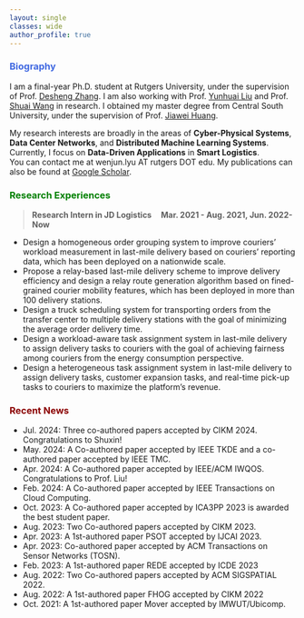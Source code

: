 ```yaml
---
layout: single
classes: wide
author_profile: true
---
```


[//]: # (<span lang="zh-cn">)

[//]: # (            <font size="5" face="Times New Roman"><b>Wen jun </b>)

[//]: # (            </font><font size="4" face="华文行楷">文俊</font><b>)

[//]: # (<font size="4" face="Times New Roman">&nbsp;&nbsp;)

[//]: # (            </font><font size="4" face="Times New Roman">&nbsp;&nbsp;&nbsp;&nbsp;)

[//]: # (<br></font></b></span>)

[//]: # (**Biography**)
### <span style="color:royalBlue;font-weight:bold">Biography</span>

I am a final-year Ph.D. student at Rutgers University, under the supervision of Prof. [Desheng Zhang](https://www.cs.rutgers.edu/~dz220/). I am also working with Prof. [Yunhuai Liu](http://www.yunhuai.net/Yunhuai.htm) and Prof. [Shuai Wang](https://cse.seu.edu.cn/2019/0107/c23024a257643/page.htm) in research. I obtained my master degree from Central South University, under the supervision of Prof. [Jiawei Huang](https://faculty.csu.edu.cn/jiaweihuang/zh_CN/index/27174/list/index.htm).


My research interests are broadly in the areas of **Cyber-Physical Systems**, **Data Center Networks**, and **Distributed Machine Learning Systems**. Currently, I focus on **Data-Driven Applications** in **Smart Logistics**.<br>You can contact me at wenjun.lyu AT rutgers DOT edu.
My publications can also be found at [Google Scholar](https://scholar.google.com/citations?user=_LMyrNQAAAAJ&hl=en). 

[//]: # (**Research Experiences** )
### <span style="color:green;font-weight:bold">Research Experiences</span>

> **Research Intern in JD Logistics    &nbsp;&nbsp;&nbsp;       Mar. 2021 - Aug. 2021, Jun. 2022-Now**
 * Design a homogeneous order grouping system to improve couriers’ workload measurement in last-mile delivery based on couriers’ reporting data, which has been deployed on a nationwide scale.
 * Propose a relay-based last-mile delivery scheme to improve delivery efficiency and design a relay route generation algorithm based on fined-grained courier mobility features, which has been deployed in more than 100 delivery stations.
 * Design a truck scheduling system for transporting orders from the transfer center to multiple delivery stations with the goal of minimizing the average order delivery time.
 * Design a workload-aware task assignment system in last-mile delivery to assign delivery tasks to couriers with the goal of achieving fairness among couriers from the energy consumption perspective.
 * Design a heterogeneous task assignment system in last-mile delivery to assign delivery tasks, customer expansion tasks, and real-time pick-up tasks to couriers to maximize the platform’s revenue.



### <span style="color:DarkRed;font-weight:bold">Recent News</span>

[//]: # (**Recent News**)

* Jul. 2024: Three co-authored papers accepted by CIKM 2024. Congratulations to Shuxin!
* May. 2024: A Co-authored paper accepted by IEEE TKDE and a co-authored paper accepted by IEEE TMC.
* Apr. 2024: A Co-authored paper accepted by IEEE/ACM IWQOS. Congratulations to Prof. Liu!
* Feb. 2024: A Co-authored paper accepted by IEEE Transactions on Cloud Computing.
* Oct. 2023: A Co-authored paper accepted by ICA3PP 2023 is awarded the best student paper.
* Aug. 2023: Two Co-authored papers accepted by CIKM 2023.
* Apr. 2023: A 1st-authored paper PSOT accepted by IJCAI 2023.
* Apr. 2023: Co-authored paper accepted by ACM Transactions on Sensor Networks (TOSN).
* Feb. 2023: A 1st-authored paper REDE accepted by ICDE 2023
* Aug. 2022: Two Co-authored papers accepted by ACM SIGSPATIAL 2022.
* Aug. 2022: A 1st-authored paper FHOG accepted by CIKM 2022
* Oct. 2021: A 1st-authored paper Mover accepted by IMWUT/Ubicomp.




